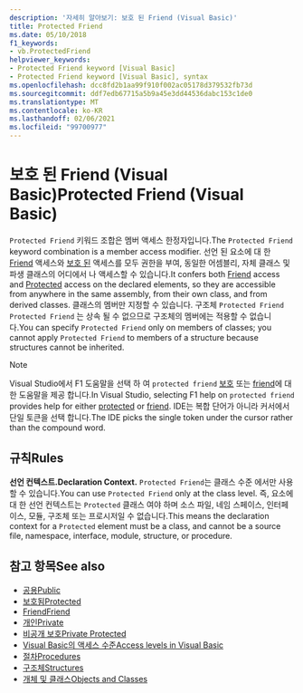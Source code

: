 ```yaml
---
description: '자세히 알아보기: 보호 된 Friend (Visual Basic)'
title: Protected Friend
ms.date: 05/10/2018
f1_keywords:
- vb.ProtectedFriend
helpviewer_keywords:
- Protected Friend keyword [Visual Basic]
- Protected Friend keyword [Visual Basic], syntax
ms.openlocfilehash: dcc8fd2b1aa99f910f002ac05178d379532fb73d
ms.sourcegitcommit: ddf7edb67715a5b9a45e3dd44536dabc153c1de0
ms.translationtype: MT
ms.contentlocale: ko-KR
ms.lasthandoff: 02/06/2021
ms.locfileid: "99700977"
---
```

# <a name="protected-friend-visual-basic"></a><span data-ttu-id="34a55-103">보호 된 Friend (Visual Basic)</span><span class="sxs-lookup"><span data-stu-id="34a55-103">Protected Friend (Visual Basic)</span></span>

<span data-ttu-id="34a55-104">`Protected Friend` 키워드 조합은 멤버 액세스 한정자입니다.</span><span class="sxs-lookup"><span data-stu-id="34a55-104">The `Protected Friend` keyword combination is a member access modifier.</span></span> <span data-ttu-id="34a55-105">선언 된 요소에 대 한 [Friend](friend.md) 액세스와 [보호 된](protected.md) 액세스를 모두 권한을 부여, 동일한 어셈블리, 자체 클래스 및 파생 클래스의 어디에서 나 액세스할 수 있습니다.</span><span class="sxs-lookup"><span data-stu-id="34a55-105">It confers both [Friend](friend.md) access and [Protected](protected.md) access on the declared elements, so they are accessible from anywhere in the same assembly, from their own class, and from derived classes.</span></span> <span data-ttu-id="34a55-106">클래스의 멤버만 지정할 수 있습니다. 구조체 `Protected Friend` `Protected Friend` 는 상속 될 수 없으므로 구조체의 멤버에는 적용할 수 없습니다.</span><span class="sxs-lookup"><span data-stu-id="34a55-106">You can specify `Protected Friend` only on members of classes; you cannot apply `Protected Friend` to members of a structure because structures cannot be inherited.</span></span>

> [!NOTE]
> <span data-ttu-id="34a55-107">Visual Studio에서 F1 도움말을 선택 하 여 `protected friend` [보호](protected.md) 또는 [friend](friend.md)에 대 한 도움말을 제공 합니다.</span><span class="sxs-lookup"><span data-stu-id="34a55-107">In Visual Studio, selecting F1 help on `protected friend` provides help for either [protected](protected.md) or [friend](friend.md).</span></span> <span data-ttu-id="34a55-108">IDE는 복합 단어가 아니라 커서에서 단일 토큰을 선택 합니다.</span><span class="sxs-lookup"><span data-stu-id="34a55-108">The IDE picks the single token under the cursor rather than the compound word.</span></span>

## <a name="rules"></a><span data-ttu-id="34a55-109">규칙</span><span class="sxs-lookup"><span data-stu-id="34a55-109">Rules</span></span>

<span data-ttu-id="34a55-110">**선언 컨텍스트.**</span><span class="sxs-lookup"><span data-stu-id="34a55-110">**Declaration Context.**</span></span> <span data-ttu-id="34a55-111">`Protected Friend`는 클래스 수준 에서만 사용할 수 있습니다.</span><span class="sxs-lookup"><span data-stu-id="34a55-111">You can use `Protected Friend` only at the class level.</span></span> <span data-ttu-id="34a55-112">즉, 요소에 대 한 선언 컨텍스트는 `Protected` 클래스 여야 하며 소스 파일, 네임 스페이스, 인터페이스, 모듈, 구조체 또는 프로시저일 수 없습니다.</span><span class="sxs-lookup"><span data-stu-id="34a55-112">This means the declaration context for a `Protected` element must be a class, and cannot be a source file, namespace, interface, module, structure, or procedure.</span></span>

## <a name="see-also"></a><span data-ttu-id="34a55-113">참고 항목</span><span class="sxs-lookup"><span data-stu-id="34a55-113">See also</span></span>

- [<span data-ttu-id="34a55-114">공용</span><span class="sxs-lookup"><span data-stu-id="34a55-114">Public</span></span>](public.md)
- [<span data-ttu-id="34a55-115">보호됨</span><span class="sxs-lookup"><span data-stu-id="34a55-115">Protected</span></span>](protected.md)
- [<span data-ttu-id="34a55-116">Friend</span><span class="sxs-lookup"><span data-stu-id="34a55-116">Friend</span></span>](friend.md)
- [<span data-ttu-id="34a55-117">개인</span><span class="sxs-lookup"><span data-stu-id="34a55-117">Private</span></span>](private.md)
- [<span data-ttu-id="34a55-118">비공개 보호</span><span class="sxs-lookup"><span data-stu-id="34a55-118">Private Protected</span></span>](./private-protected.md)
- [<span data-ttu-id="34a55-119">Visual Basic의 액세스 수준</span><span class="sxs-lookup"><span data-stu-id="34a55-119">Access levels in Visual Basic</span></span>](../../programming-guide/language-features/declared-elements/access-levels.md)
- [<span data-ttu-id="34a55-120">절차</span><span class="sxs-lookup"><span data-stu-id="34a55-120">Procedures</span></span>](../../programming-guide/language-features/procedures/index.md)
- [<span data-ttu-id="34a55-121">구조체</span><span class="sxs-lookup"><span data-stu-id="34a55-121">Structures</span></span>](../../programming-guide/language-features/data-types/structures.md)
- [<span data-ttu-id="34a55-122">개체 및 클래스</span><span class="sxs-lookup"><span data-stu-id="34a55-122">Objects and Classes</span></span>](../../programming-guide/language-features/objects-and-classes/index.md)
